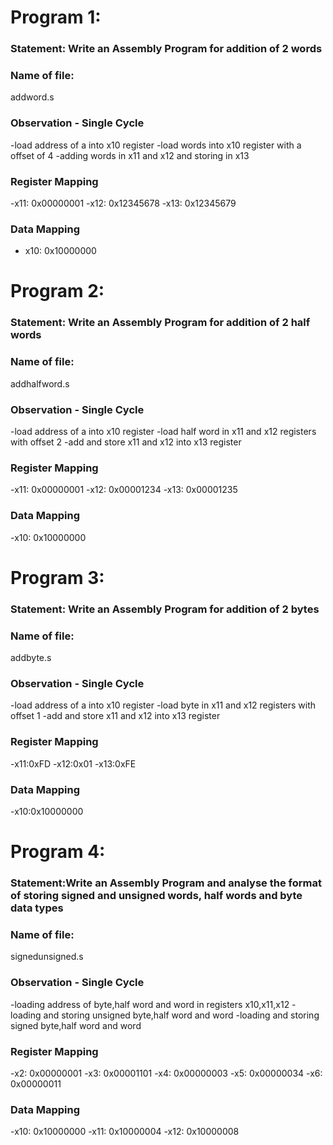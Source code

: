 # Program 1: 
### Statement: Write an Assembly Program for addition of 2 words

### Name of file:
addword.s

### Observation - Single Cycle
-load address of a into x10 register
-load words into x10 register with a offset of 4
-adding words in x11 and x12 and storing in x13
 
### Register Mapping
-x11: 0x00000001
-x12: 0x12345678
-x13: 0x12345679

### Data Mapping
- x10: 0x10000000

# Program 2: 
### Statement: Write an Assembly Program for addition of 2 half words

### Name of file:
addhalfword.s

### Observation - Single Cycle
-load address of a into x10 register
-load half word in x11 and x12 registers with offset 2
-add and store x11 and x12 into x13 register 
 
### Register Mapping
-x11: 0x00000001
-x12: 0x00001234
-x13: 0x00001235

### Data Mapping
-x10: 0x10000000

# Program 3: 
### Statement: Write an Assembly Program for addition of 2 bytes

### Name of file:
addbyte.s

### Observation - Single Cycle
-load address of a into x10 register
-load byte  in x11 and x12 registers with offset 1
-add and store x11 and x12 into x13 register
 
### Register Mapping
-x11:0xFD
-x12:0x01
-x13:0xFE

### Data Mapping
-x10:0x10000000

# Program 4: 
### Statement:Write an Assembly Program and analyse the format of storing signed and unsigned words, half words and byte data types

### Name of file:
signedunsigned.s

### Observation - Single Cycle
-loading address of byte,half word and word in registers x10,x11,x12
-loading and storing unsigned byte,half word and word
-loading and storing signed byte,half word and word 
 
### Register Mapping
-x2: 0x00000001
-x3: 0x00001101
-x4: 0x00000003
-x5: 0x00000034
-x6: 0x00000011

### Data Mapping
-x10: 0x10000000
-x11: 0x10000004
-x12: 0x10000008
 
